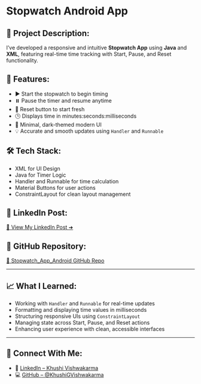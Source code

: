 # Stopwatch Android App

## 📱 Project Description: 
I’ve developed a responsive and intuitive **Stopwatch App** using **Java** and **XML**, featuring real-time time tracking with Start, Pause, and Reset functionality.

## 🔧 Features:
- ▶️ Start the stopwatch to begin timing
- ⏸️ Pause the timer and resume anytime
- 🔁 Reset button to start fresh
- 🕒 Displays time in minutes:seconds:milliseconds
- 🌙 Minimal, dark-themed modern UI
- 💡 Accurate and smooth updates using `Handler` and `Runnable`

## 🛠️ Tech Stack:
- XML for UI Design
- Java for Timer Logic
- Handler and Runnable for time calculation
- Material Buttons for user actions
- ConstraintLayout for clean layout management

## 📎 LinkedIn Post:
[🔗 View My LinkedIn Post ➜](https://www.linkedin.com/posts/khushi-vishwakarma-152188341_androiddevelopment-java-stopwatchapp-activity-7328819039877656576-4EqB?utm_source=share&utm_medium=member_desktop&rcm=ACoAAFWiGs4BdFdE1dlYyl_9NpIWNoSnGlDpcL0) 
## 📂 GitHub Repository:
[🔗 Stopwatch_App_Android GitHub Repo](https://github.com/KhushiGVishwakarma/Stopwatch_App_Android)

---

## 📈 What I Learned:
- Working with `Handler` and `Runnable` for real-time updates
- Formatting and displaying time values in milliseconds
- Structuring responsive UIs using `ConstraintLayout`
- Managing state across Start, Pause, and Reset actions
- Enhancing user experience with clean, accessible interfaces

---

## 🚀 Connect With Me:
- 💼 [LinkedIn – Khushi Vishwakarma](https://www.linkedin.com/in/khushi-vishwakarma-152188341)
- 💻 [GitHub – @KhushiGVishwakarma](https://github.com/KhushiGVishwakarma)

